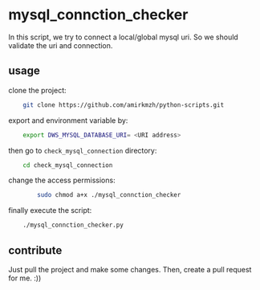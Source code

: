 # mysql_connction_checker

In this script, we try to connect a local/global mysql uri. So we should validate the uri and connection. 

## usage
clone the project: 

```bash
    git clone https://github.com/amirkmzh/python-scripts.git
```

export and environment variable by: 

```bash
    export DWS_MYSQL_DATABASE_URI= <URI address>
```

then go to `check_mysql_connection` directory:

```bash
    cd check_mysql_connection
```

change the access permissions:

```bash
        sudo chmod a+x ./mysql_connction_checker
```

finally execute the script: 

```bash
    ./mysql_connction_checker.py
```

## contribute 
Just pull the project and make some changes. Then, create a pull request for me. :))

